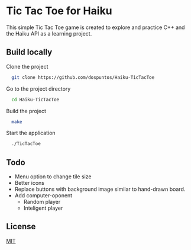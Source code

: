 
# Tic Tac Toe for Haiku

This simple Tic Tac Toe game is created to explore and practice C++ and the Haiku API as a learning project.

## Build locally

Clone the project

```bash
  git clone https://github.com/dospuntos/Haiku-TicTacToe
```

Go to the project directory

```bash
  cd Haiku-TicTacToe
```

Build the project

```bash
  make
```

Start the application

```bash
  ./TicTacToe
```
## Todo

- Menu option to change tile size
- Better icons
- Replace buttons with background image similar to hand-drawn board.
- Add computer-oponent
    - Random player
    - Inteligent player

## License

[MIT](https://choosealicense.com/licenses/mit/)